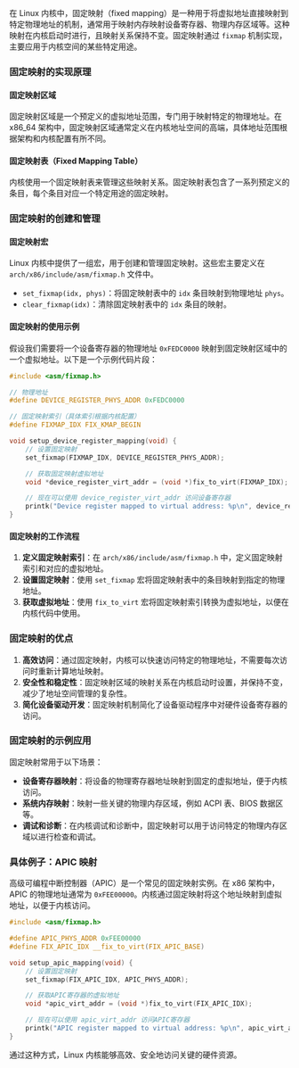 在 Linux 内核中，固定映射（fixed mapping）是一种用于将虚拟地址直接映射到特定物理地址的机制，通常用于映射内存映射设备寄存器、物理内存区域等。这种映射在内核启动时进行，且映射关系保持不变。固定映射通过 `fixmap` 机制实现，主要应用于内核空间的某些特定用途。

### 固定映射的实现原理

#### 固定映射区域

固定映射区域是一个预定义的虚拟地址范围，专门用于映射特定的物理地址。在 x86_64 架构中，固定映射区域通常定义在内核地址空间的高端，具体地址范围根据架构和内核配置有所不同。

#### 固定映射表（Fixed Mapping Table）

内核使用一个固定映射表来管理这些映射关系。固定映射表包含了一系列预定义的条目，每个条目对应一个特定用途的固定映射。

### 固定映射的创建和管理

#### 固定映射宏

Linux 内核中提供了一组宏，用于创建和管理固定映射。这些宏主要定义在 `arch/x86/include/asm/fixmap.h` 文件中。

- `set_fixmap(idx, phys)`：将固定映射表中的 `idx` 条目映射到物理地址 `phys`。
- `clear_fixmap(idx)`：清除固定映射表中的 `idx` 条目的映射。

#### 固定映射的使用示例

假设我们需要将一个设备寄存器的物理地址 `0xFEDC0000` 映射到固定映射区域中的一个虚拟地址。以下是一个示例代码片段：

```c
#include <asm/fixmap.h>

// 物理地址
#define DEVICE_REGISTER_PHYS_ADDR 0xFEDC0000

// 固定映射索引（具体索引根据内核配置）
#define FIXMAP_IDX FIX_KMAP_BEGIN

void setup_device_register_mapping(void) {
    // 设置固定映射
    set_fixmap(FIXMAP_IDX, DEVICE_REGISTER_PHYS_ADDR);

    // 获取固定映射虚拟地址
    void *device_register_virt_addr = (void *)fix_to_virt(FIXMAP_IDX);

    // 现在可以使用 device_register_virt_addr 访问设备寄存器
    printk("Device register mapped to virtual address: %p\n", device_register_virt_addr);
}
```

#### 固定映射的工作流程

1. **定义固定映射索引**：在 `arch/x86/include/asm/fixmap.h` 中，定义固定映射索引和对应的虚拟地址。
2. **设置固定映射**：使用 `set_fixmap` 宏将固定映射表中的条目映射到指定的物理地址。
3. **获取虚拟地址**：使用 `fix_to_virt` 宏将固定映射索引转换为虚拟地址，以便在内核代码中使用。

### 固定映射的优点

1. **高效访问**：通过固定映射，内核可以快速访问特定的物理地址，不需要每次访问时重新计算地址映射。
2. **安全性和稳定性**：固定映射区域的映射关系在内核启动时设置，并保持不变，减少了地址空间管理的复杂性。
3. **简化设备驱动开发**：固定映射机制简化了设备驱动程序中对硬件设备寄存器的访问。

### 固定映射的示例应用

固定映射常用于以下场景：

- **设备寄存器映射**：将设备的物理寄存器地址映射到固定的虚拟地址，便于内核访问。
- **系统内存映射**：映射一些关键的物理内存区域，例如 ACPI 表、BIOS 数据区等。
- **调试和诊断**：在内核调试和诊断中，固定映射可以用于访问特定的物理内存区域以进行检查和调试。

### 具体例子：APIC 映射

高级可编程中断控制器（APIC）是一个常见的固定映射实例。在 x86 架构中，APIC 的物理地址通常为 `0xFEE00000`。内核通过固定映射将这个地址映射到虚拟地址，以便于内核访问。

```c
#include <asm/fixmap.h>

#define APIC_PHYS_ADDR 0xFEE00000
#define FIX_APIC_IDX __fix_to_virt(FIX_APIC_BASE)

void setup_apic_mapping(void) {
    // 设置固定映射
    set_fixmap(FIX_APIC_IDX, APIC_PHYS_ADDR);

    // 获取APIC寄存器的虚拟地址
    void *apic_virt_addr = (void *)fix_to_virt(FIX_APIC_IDX);

    // 现在可以使用 apic_virt_addr 访问APIC寄存器
    printk("APIC register mapped to virtual address: %p\n", apic_virt_addr);
}
```

通过这种方式，Linux 内核能够高效、安全地访问关键的硬件资源。